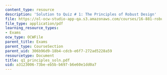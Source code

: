 ```yaml
---
content_type: resource
description: 'Solution to Quiz # 1: The Principles of Robust Design'
file: https://ol-ocw-studio-app-qa.s3.amazonaws.com/courses/16-881-robust-system-design-summer-1998/a312300673beeb5bb697b6e60e1dd0a7_q1_principles_soln.pdf
file_type: application/pdf
learning_resource_types:
- Exams
ocw_type: OCWFile
parent_title: Exams
parent_type: CourseSection
parent_uid: 306b96d9-18b4-cdcb-e6f7-272ad5228a59
resourcetype: Document
title: q1_principles_soln.pdf
uid: a3123006-73be-eb5b-b697-b6e60e1dd0a7
---
```

